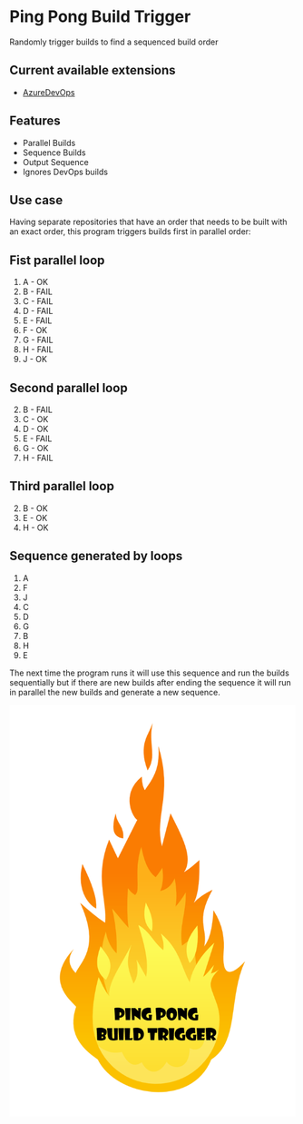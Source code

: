# Ping Pong Build Trigger

Randomly trigger builds to find a sequenced build order

## Current available extensions
- [AzureDevOps](https://github.com/brunomartinspro/Ping-Pong-Build-Trigger-AzureDevOps)

## Features
- Parallel Builds
- Sequence Builds
- Output Sequence
- Ignores DevOps builds

## Use case

Having separate repositories that have an order that needs to be built with an exact order, this program triggers builds first in parallel order:

## Fist parallel loop

1. A - OK
2. B - FAIL
3. C - FAIL
4. D - FAIL
5. E - FAIL
6. F - OK
7. G - FAIL
8. H - FAIL
9. J - OK

## Second parallel loop

2. B - FAIL
3. C - OK
4. D - OK
5. E - FAIL
7. G - OK
8. H - FAIL

## Third parallel loop

2. B - OK
5. E - OK
8. H - OK

## Sequence generated by loops

1. A
2. F
3. J
4. C
5. D
6. G
7. B
8. H
9. E

The next time the program runs it will use this sequence and run the builds sequentially but if there are new builds after ending the sequence it will run in parallel the new builds and generate a new sequence.

![alt text](extensionIcon.png)
